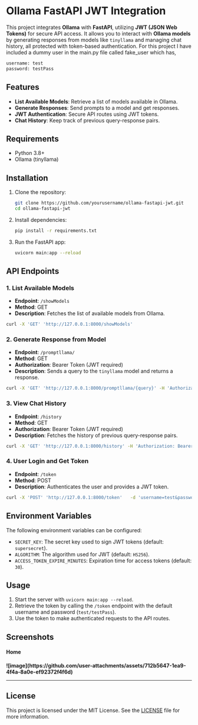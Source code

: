 # Ollama FastAPI JWT Integration

This project integrates **Ollama** with **FastAPI**, utilizing **JWT (JSON Web Tokens)** for secure API access. It allows you to interact with **Ollama models** by generating responses from models like `tinyllama` and managing chat history, all protected with token-based authentication. For this project I have included a dummy user in the main.py file called fake_user which has,

```bash
username: test
password: testPass
```

## Features

- **List Available Models**: Retrieve a list of models available in Ollama.
- **Generate Responses**: Send prompts to a model and get responses.
- **JWT Authentication**: Secure API routes using JWT tokens.
- **Chat History**: Keep track of previous query-response pairs.

## Requirements

- Python 3.8+
- Ollama (tinyllama)

## Installation

1. Clone the repository:

   ```bash
   git clone https://github.com/yourusername/ollama-fastapi-jwt.git
   cd ollama-fastapi-jwt
   ```

2. Install dependencies:

   ```bash
   pip install -r requirements.txt
   ```

3. Run the FastAPI app:

   ```bash
   uvicorn main:app --reload
   ```

## API Endpoints

### 1. **List Available Models**

- **Endpoint**: `/showModels`
- **Method**: GET
- **Description**: Fetches the list of available models from Ollama.

```bash
curl -X 'GET' 'http://127.0.0.1:8000/showModels'
```

### 2. **Generate Response from Model**

- **Endpoint**: `/promptllama/`
- **Method**: GET
- **Authorization**: Bearer Token (JWT required)
- **Description**: Sends a query to the `tinyllama` model and returns a response.

```bash
curl -X 'GET' 'http://127.0.0.1:8000/promptllama/{query}' -H 'Authorization: Bearer <your_token>'
```

### 3. **View Chat History**

- **Endpoint**: `/history`
- **Method**: GET
- **Authorization**: Bearer Token (JWT required)
- **Description**: Fetches the history of previous query-response pairs.

```bash
curl -X 'GET' 'http://127.0.0.1:8000/history' -H 'Authorization: Bearer <your_token>'
```

### 4. **User Login and Get Token**

- **Endpoint**: `/token`
- **Method**: POST
- **Description**: Authenticates the user and provides a JWT token.

```bash
curl -X 'POST' 'http://127.0.0.1:8000/token'   -d 'username=test&password=testPass'
```

## Environment Variables

The following environment variables can be configured:

- `SECRET_KEY`: The secret key used to sign JWT tokens (default: `supersecret`).
- `ALGORITHM`: The algorithm used for JWT (default: `HS256`).
- `ACCESS_TOKEN_EXPIRE_MINUTES`: Expiration time for access tokens (default: `30`).

## Usage

1. Start the server with `uvicorn main:app --reload`.
2. Retrieve the token by calling the `/token` endpoint with the default username and password (`test/testPass`).
3. Use the token to make authenticated requests to the API routes.

## Screenshots
<h4>Home<h4>
![image](https://github.com/user-attachments/assets/712b5647-1ea9-4f4a-8a0e-ef92372f4f6d)

---


## License

This project is licensed under the MIT License. See the [LICENSE](LICENSE) file for more information.
